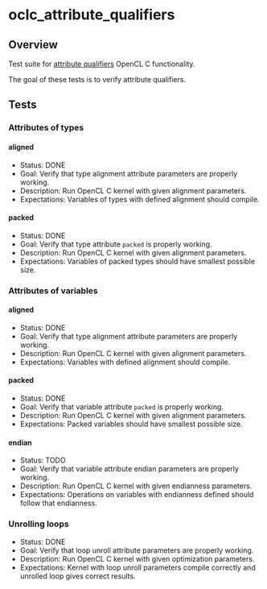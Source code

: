 # oclc_attribute_qualifiers

## Overview
Test suite for [attribute qualifiers](https://www.khronos.org/registry/OpenCL/specs/2.2/html/OpenCL_C.html#attribute-qualifiers) OpenCL C functionality.

The goal of these tests is to verify attribute qualifiers.

## Tests

### Attributes of types

#### aligned

* Status: DONE
* Goal: Verify that type alignment attribute parameters are properly working.
* Description: Run OpenCL C kernel with given alignment parameters.
* Expectations: Variables of types with defined alignment should compile.

#### packed

* Status: DONE
* Goal: Verify that type attribute `packed` is properly working.
* Description: Run OpenCL C kernel with given alignment parameters.
* Expectations: Variables of packed types should have smallest possible size.

### Attributes of variables

#### aligned

* Status: DONE
* Goal: Verify that type alignment attribute parameters are properly working.
* Description: Run OpenCL C kernel with given alignment parameters.
* Expectations: Variables with defined alignment should compile.

#### packed

* Status: DONE
* Goal: Verify that variable attribute `packed` is properly working.
* Description: Run OpenCL C kernel with given alignment parameters.
* Expectations: Packed variables should have smallest possible size.

#### endian

* Status: TODO
* Goal: Verify that variable attribute endian parameters are properly working.
* Description: Run OpenCL C kernel with given endianness parameters.
* Expectations: Operations on variables with endianness defined should follow that endianness.

### Unrolling loops

* Status: DONE
* Goal: Verify that loop unroll attribute parameters are properly working.
* Description: Run OpenCL C kernel with given optimization parameters.
* Expectations: Kernel with loop unroll parameters compile correctly and unrolled loop gives correct results.
